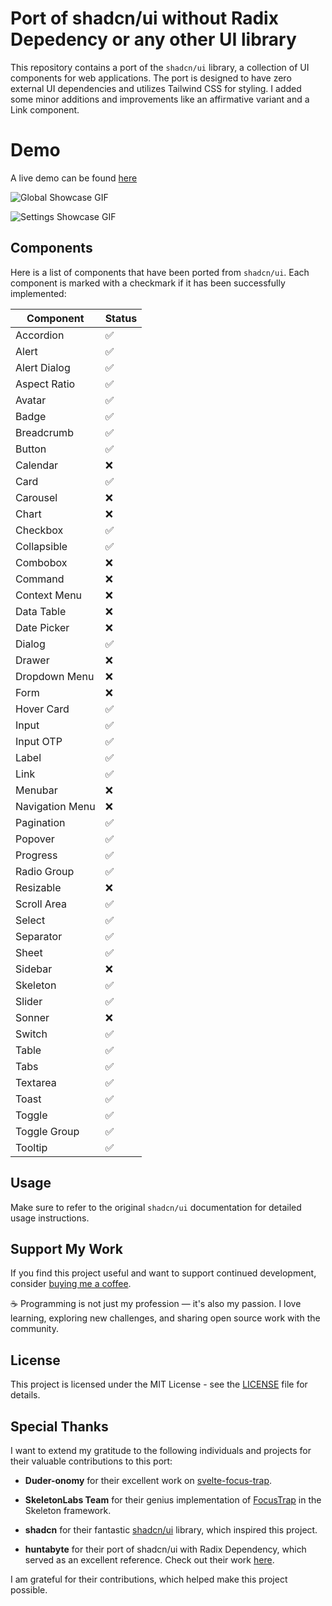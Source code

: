 # Port of shadcn/ui without Radix Depedency or any other UI library

This repository contains a port of the `shadcn/ui` library, a collection of UI components for web applications. The port is designed to have zero external UI dependencies and utilizes Tailwind CSS for styling. I added some minor additions and improvements like an affirmative variant and a Link component.

# Demo

A live demo can be found [here](https://nice-sky-059595e10.4.azurestaticapps.net)

![Global Showcase GIF](https://github.com/WailAbou/shadcn-svelte-nodep/raw/main/assets/gifs/showcase.gif)

![Settings Showcase GIF](https://github.com/WailAbou/shadcn-svelte-nodep/raw/main/assets/gifs/settings.gif)

## Components

Here is a list of components that have been ported from `shadcn/ui`. Each component is marked with a checkmark if it has been successfully implemented:

| Component       | Status |
| --------------- | ------ |
| Accordion       |   ✅   |
| Alert           |   ✅   |
| Alert Dialog    |   ✅   |
| Aspect Ratio    |   ✅   |
| Avatar          |   ✅   |
| Badge           |   ✅   |
| Breadcrumb      |   ✅   |
| Button          |   ✅   |
| Calendar        |   ❌   |
| Card            |   ✅   |
| Carousel        |   ❌   |
| Chart           |   ❌   |
| Checkbox        |   ✅   |
| Collapsible     |   ✅   |
| Combobox        |   ❌   |
| Command         |   ❌   |
| Context Menu    |   ❌   |
| Data Table      |   ❌   |
| Date Picker     |   ❌   |
| Dialog          |   ✅   |
| Drawer          |   ❌   |
| Dropdown Menu   |   ❌   |
| Form            |   ❌   |
| Hover Card      |   ✅   |
| Input           |   ✅   |
| Input OTP       |   ✅   |
| Label           |   ✅   |
| Link            |   ✅   |
| Menubar         |   ❌   |
| Navigation Menu |   ❌   |
| Pagination      |   ✅   |
| Popover         |   ✅   |
| Progress        |   ✅   |
| Radio Group     |   ✅   |
| Resizable       |   ❌   |
| Scroll Area     |   ✅   |
| Select          |   ✅   |
| Separator       |   ✅   |
| Sheet           |   ✅   |
| Sidebar         |   ❌   |
| Skeleton        |   ✅   |
| Slider          |   ✅   |
| Sonner          |   ❌   |
| Switch          |   ✅   |
| Table           |   ✅   |
| Tabs            |   ✅   |
| Textarea        |   ✅   |
| Toast           |   ✅   |
| Toggle          |   ✅   |
| Toggle Group    |   ✅   |
| Tooltip         |   ✅   |

## Usage

Make sure to refer to the original `shadcn/ui` documentation for detailed usage instructions.

## Support My Work

If you find this project useful and want to support continued development, consider [buying me a coffee](https://www.buymeacoffee.com/wailabou).

☕ Programming is not just my profession — it's also my passion. I love learning, exploring new challenges, and sharing open source work with the community.

## License

This project is licensed under the MIT License - see the [LICENSE](LICENSE) file for details.

## Special Thanks

I want to extend my gratitude to the following individuals and projects for their valuable contributions to this port:

- **Duder-onomy** for their excellent work on [svelte-focus-trap](https://github.com/Duder-onomy/svelte-focus-trap/blob/master/src/utils.js).

- **SkeletonLabs Team** for their genius implementation of [FocusTrap](https://github.com/skeletonlabs/skeleton/blob/master/packages/skeleton/src/lib/actions/FocusTrap/focusTrap.ts) in the Skeleton framework.

- **shadcn** for their fantastic [shadcn/ui](https://github.com/shadcn-ui/ui) library, which inspired this project.

- **huntabyte** for their port of shadcn/ui with Radix Dependency, which served as an excellent reference. Check out their work [here](https://github.com/huntabyte/shadcn-svelte).

I am grateful for their contributions, which helped make this project possible.
